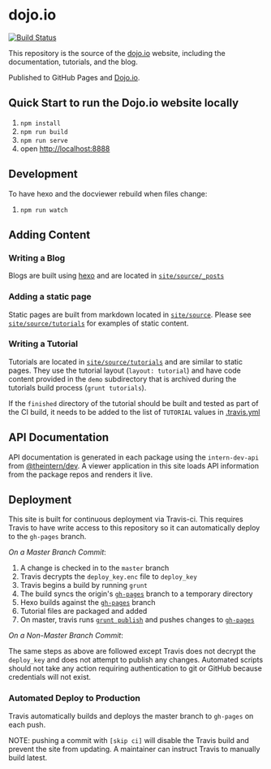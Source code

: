 # dojo.io

[![Build Status](https://travis-ci.org/dojo/dojo.io.svg?branch=master)](https://travis-ci.org/dojo/dojo.io)

This repository is the source of the [dojo.io](https://dojo.io/) website, including the documentation, tutorials, and the blog.

Published to GitHub Pages and [Dojo.io](http://dojo.io).

## Quick Start to run the Dojo.io website locally

1. `npm install`
1. `npm run build`
1. `npm run serve`
1. open [http://localhost:8888](localhost:8888)

## Development

To have hexo and the docviewer rebuild when files change:

1. `npm run watch`

## Adding Content

### Writing a Blog

Blogs are built using [hexo](https://hexo.io/) and are located in [`site/source/_posts`](https://github.com/dojo/dojo.io/tree/master/site/source/_posts)

### Adding a static page

Static pages are built from markdown located in [`site/source`](https://github.com/dojo/dojo.io/tree/master/site/source). Please see [`site/source/tutorials`](https://github.com/dojo/dojo.io/tree/master/site/source/tutorials) for examples of static
 content.

### Writing a Tutorial

Tutorials are located in [`site/source/tutorials`](https://github.com/dojo/dojo.io/tree/master/site/source/tutorials) and are similar to static pages. They use the tutorial layout 
 (`layout: tutorial`) and have code content provided in the `demo` subdirectory that is archived during the tutorials
 build process (`grunt tutorials`).

 If the `finished` directory of the tutorial should be built and tested as part of the CI build, it needs
 to be added to the list of `TUTORIAL` values in [.travis.yml](./.travis.yml)

## API Documentation

API documentation is generated in each package using the `intern-dev-api` from [@theintern/dev](https://github.com/theintern/dev). A viewer application in this site loads API information from the package repos and renders it live.

## Deployment

This site is built for continuous deployment via Travis-ci. This requires Travis to have write access to this
repository so it can automatically deploy to the `gh-pages` branch.

*On a Master Branch Commit*:

1. A change is checked in to the `master` branch
1. Travis decrypts the `deploy_key.enc` file to `deploy_key`
1. Travis begins a build by running `grunt`
1. The build syncs the origin's [`gh-pages`](https://github.com/dojo/dojo.io/tree/gh-pages) branch to a temporary directory
1. Hexo builds against the [`gh-pages`](https://github.com/dojo/dojo.io/tree/gh-pages) branch
1. Tutorial files are packaged and added
1. On master, travis runs [`grunt publish`](https://github.com/dojo/dojo.io/blob/3b971259134fb0292fd5521d2074c3895a6423a8/.travis.yml#L50) and pushes changes to [`gh-pages`](https://github.com/dojo/dojo.io/tree/gh-pages)

*On a Non-Master Branch Commit*:

The same steps as above are followed except Travis does not decrypt the `deploy_key` and does not attempt
 to publish any changes. Automated scripts should not take any action requiring authentication to git or GitHub
 because credentials will not exist.

### Automated Deploy to Production

Travis automatically builds and deploys the master branch to `gh-pages` on each push.

NOTE: pushing a commit with `[skip ci]` will disable the Travis build and prevent the site from updating. A
 maintainer can instruct Travis to manually build latest.


